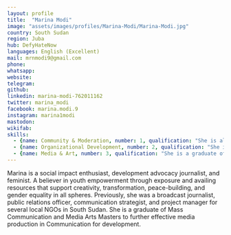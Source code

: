 ```yaml
---
layout: profile
title:  "Marina Modi"
image: "assets/images/profiles/Marina-Modi/Marina-Modi.jpg"
country: South Sudan
region: Juba
hub: DefyHateNow
languages: English (Excellent)
mail: mrnmodi9@gmail.com
phone: 
whatsapp: 
website: 
telegram: 
github: 
linkedin: marina-modi-762011162
twitter: marina_modi
facebook: marina.modi.9
instagram: marina1modi
mastodon: 
wikifab:
skills:
  - {name: Community & Moderation, number: 1, qualification: "She is also a coordinator with the ASKnet Project. with her skills in Community moderation, she leads a team of other coordinators and hubs in the co-creation of the ASKnet network of Hubs"}
  - {name: Organizational Development, number: 2, qualification: "She is the Managing Editor at 211 check, South Sudan and doubles as the Executive Director DefyHateNow"}
  - {name: Media & Art, number: 3, qualification: "She is a graduate of Mass Communication and Media Arts Masters to further effective media production in Communication for development."}
---
```

Marina is a social impact enthusiast, development advocacy journalist, and feminist. A believer in youth empowerment through exposure and availing resources that support creativity, transformation, peace-building, and gender equality in all spheres. Previously, she was a broadcast journalist, public relations officer, communication strategist, and project manager for several local NGOs in South Sudan. She is a graduate of Mass Communication and Media Arts Masters to further effective media production in Communication for development.